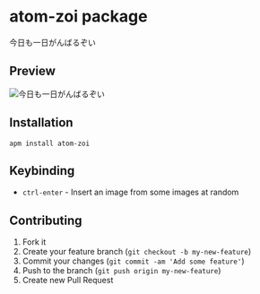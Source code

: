 # atom-zoi package

今日も一日がんばるぞい

## Preview

![今日も一日がんばるぞい](http://i.gyazo.com/1022b69962973e024b355889568afa50.gif)

## Installation

```
apm install atom-zoi
```

## Keybinding

- `ctrl-enter` - Insert an image from some images at random

## Contributing

1. Fork it
2. Create your feature branch (`git checkout -b my-new-feature`)
3. Commit your changes (`git commit -am 'Add some feature'`)
4. Push to the branch (`git push origin my-new-feature`)
5. Create new Pull Request
